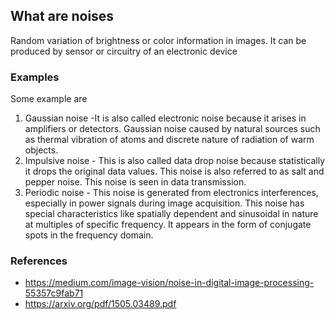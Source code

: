 ## What are noises
Random variation of brightness or color information in images. It can be produced by sensor or circuitry of an electronic device
### Examples
Some example are
1. Gaussian noise -It is also called electronic noise because it arises in amplifiers or detectors. Gaussian noise caused by natural sources such as thermal vibration of atoms and discrete nature of radiation of warm objects.
2. Impulsive noise - This is also called data drop noise because statistically it drops the original data values. This noise is also referred to as salt and pepper noise. This noise is seen in data transmission.
3. Periodic noise - This noise is generated from electronics interferences, especially in power signals during image acquisition. This noise has special characteristics like spatially dependent and sinusoidal in nature at multiples of specific frequency. It appears in the form of conjugate spots in the frequency domain.

### References
- https://medium.com/image-vision/noise-in-digital-image-processing-55357c9fab71
- https://arxiv.org/pdf/1505.03489.pdf
